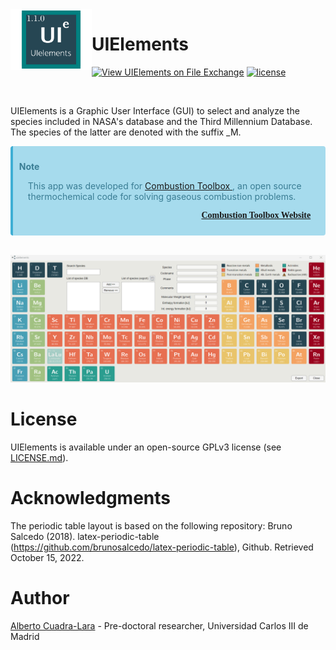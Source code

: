 <img alt="UIElements" align="left" href="https://github.com/AlbertoCuadra/UIElements" style="border-width:0" src="https://github.com/AlbertoCuadra/UIElements/blob/master/assets/_static/logo_uielements_matlab.png" width="130"/>

# UIElements

[![View UIElements on File Exchange](https://www.mathworks.com/matlabcentral/images/matlab-file-exchange.svg)](https://in.mathworks.com/matlabcentral/fileexchange/120713-uielements)
[![license](https://img.shields.io/github/license/AlbertoCuadra/UIElements)](https://www.gnu.org/licenses/gpl-3.0.html)

<br>

UIElements is a Graphic User Interface (GUI) to select and analyze the species included in NASA's database and the Third Millennium Database. The species of the latter are denoted with the suffix _M.


<div class="warning" style='background-color:#a6dbed; color: #3a7d94; border-left: solid #3faed4 4px; border-radius: 4px; padding:0.7em;'>
    <span>
        <p style='margin-top:1em; text-align:left'>
        <b>Note</b></p>
        <p style='margin-left:1em;'>
            This app was developed for <a href="https://github.com/AlbertoCuadra/combustion_toolbox"> Combustion Toolbox </a>, an open source thermochemical code for solving gaseous combustion problems.
        </p>
        <p style='margin-bottom:1em; margin-right:1em; text-align:right; font-family:Georgia'> <a href="https://combustion-toolbox-website.readthedocs.io/"> <b> Combustion Toolbox Website</b> </a>
        </p>
    </span>
</div>

<br>

<p align=center>
    <img src="https://github.com/AlbertoCuadra/UIElements/blob/master/assets/_static/uielements.gif" width="1000">
</p>

# License

UIElements is available under an open-source GPLv3 license (see [LICENSE.md](LICENSE.md)).

# Acknowledgments

The periodic table layout is based on the following repository: Bruno Salcedo (2018). latex-periodic-table (https://github.com/brunosalcedo/latex-periodic-table), Github. Retrieved October 15, 2022.

# Author
[Alberto Cuadra-Lara](https://acuadralara.com/) - Pre-doctoral researcher, Universidad Carlos III de Madrid 


